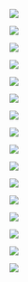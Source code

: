![](images/2020-08-26-09-40-41.png)

![](images/2020-08-26-09-46-44.png)

![](images/2020-08-26-09-53-00.png)

![](images/2020-08-26-10-06-19.png)

![](images/2020-08-26-10-08-05.png)

![](images/2020-08-26-10-12-23.png)

![](images/2020-08-26-10-16-12.png)

![](images/2020-08-26-10-27-22.png)

![](images/2020-08-26-10-28-12.png)


![](images/2020-08-27-09-15-22.png)

![](images/2020-08-27-09-38-59.png)

![](images/2020-08-27-09-41-09.png)

![](images/2020-08-27-09-48-20.png)

![](images/2020-08-27-09-50-15.png)

![](images/2020-08-27-10-03-33.png)

![](images/2020-08-27-10-23-51.png)